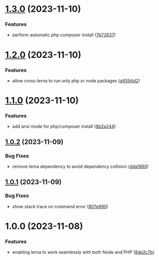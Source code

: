 # [1.3.0](https://github.com/Krossnine/cross-lerna/compare/v1.2.0...v1.3.0) (2023-11-10)


### Features

* perform automatic php composer install ([7b72837](https://github.com/Krossnine/cross-lerna/commit/7b728379a2d3f6725f4b1dc285a47287e4ef5c16))

# [1.2.0](https://github.com/Krossnine/cross-lerna/compare/v1.1.0...v1.2.0) (2023-11-10)


### Features

* allow cross-lerna to run only php or node packages ([d4594d2](https://github.com/Krossnine/cross-lerna/commit/d4594d20c68ef664445360f0722ba6207eb41c73))

# [1.1.0](https://github.com/Krossnine/cross-lerna/compare/v1.0.2...v1.1.0) (2023-11-10)


### Features

* add ansi mode for php/composer install ([8b2a244](https://github.com/Krossnine/cross-lerna/commit/8b2a244895fe67d0c42b4b6193a79fa22ba5ccb0))

## [1.0.2](https://github.com/Krossnine/cross-lerna/compare/v1.0.1...v1.0.2) (2023-11-09)


### Bug Fixes

* remove lerna dependency to avoid dependency collision ([ddaf890](https://github.com/Krossnine/cross-lerna/commit/ddaf890b522931f5a6ffa0cb60cfe4e240026032))

## [1.0.1](https://github.com/Krossnine/cross-lerna/compare/v1.0.0...v1.0.1) (2023-11-09)


### Bug Fixes

* show stack trace on command error ([807e890](https://github.com/Krossnine/cross-lerna/commit/807e8906c452455fca04ee485927a63496521565))

# 1.0.0 (2023-11-08)


### Features

* enabling lerna to work seamlessly with both Node and PHP ([8de2c7b](https://github.com/Krossnine/cross-lerna/commit/8de2c7b018c8069fc42a525bd5137296e8d42453))
